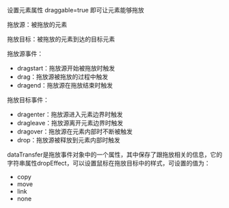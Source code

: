 
设置元素属性 draggable=true 即可让元素能够拖放

拖放源：被拖放的元素

拖放目标：被拖放的元素到达的目标元素

拖放源事件：

- dragstart：拖放源开始被拖放时触发
- drag：拖放源被拖放的过程中触发
- dragend：拖放源在拖放结束时触发

拖放目标事件：

- dragenter：拖放源进入元素边界时触发
- dragleave：拖放源离开元素边界时触发
- dragover：拖放源在元素内部时不断被触发
- drop：拖放源被释放到元素内部时触发

dataTransfer是拖放事件对象中的一个属性，其中保存了跟拖放相关的信息，它的字符串属性dropEffect，可以设置鼠标在拖放目标中的样式，可设置的值为：

- copy
- move
- link
- none

